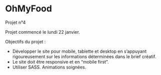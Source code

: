 # OhMyFood
Projet n°4

Projet commencé le lundi 22 janvier.

Objectifs du projet : 
 - Développer le site pour mobile, tablette et desktop en s’appuyant rigoureusement sur les informations déterminées dans le brief créatif.
 - Le site doit être responsive et en “mobile first”.
 - Utiliser SASS. Animations soignées.
